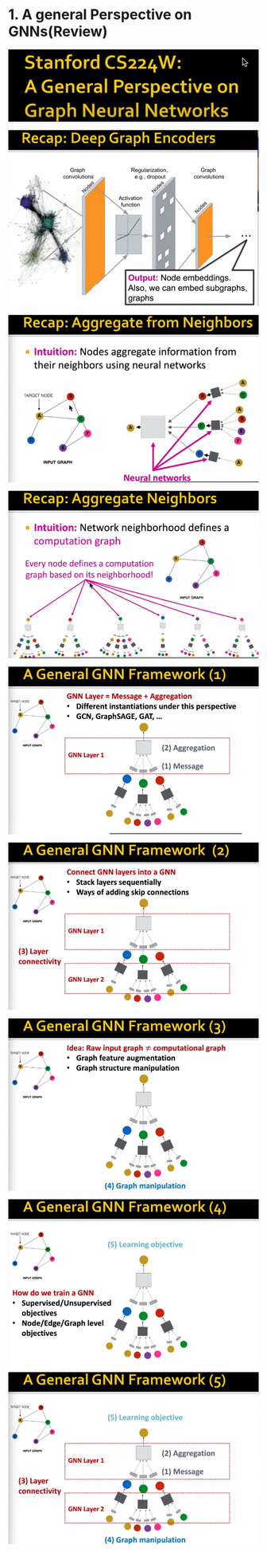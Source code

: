 # 1. A general Perspective on GNNs(Review)

![Untitled](1%20A%20general%20Perspective%20on%20GNNs(Review)%20041cd4d3cc1243a09f175fdff05a011d/Untitled.png)

![Untitled](1%20A%20general%20Perspective%20on%20GNNs(Review)%20041cd4d3cc1243a09f175fdff05a011d/Untitled%201.png)

![Untitled](1%20A%20general%20Perspective%20on%20GNNs(Review)%20041cd4d3cc1243a09f175fdff05a011d/Untitled%202.png)

![Untitled](1%20A%20general%20Perspective%20on%20GNNs(Review)%20041cd4d3cc1243a09f175fdff05a011d/Untitled%203.png)

 

![Untitled](1%20A%20general%20Perspective%20on%20GNNs(Review)%20041cd4d3cc1243a09f175fdff05a011d/Untitled%204.png)

![Untitled](1%20A%20general%20Perspective%20on%20GNNs(Review)%20041cd4d3cc1243a09f175fdff05a011d/Untitled%205.png)

![Untitled](1%20A%20general%20Perspective%20on%20GNNs(Review)%20041cd4d3cc1243a09f175fdff05a011d/Untitled%206.png)

 

![Untitled](1%20A%20general%20Perspective%20on%20GNNs(Review)%20041cd4d3cc1243a09f175fdff05a011d/Untitled%207.png)

![Untitled](1%20A%20general%20Perspective%20on%20GNNs(Review)%20041cd4d3cc1243a09f175fdff05a011d/Untitled%208.png)